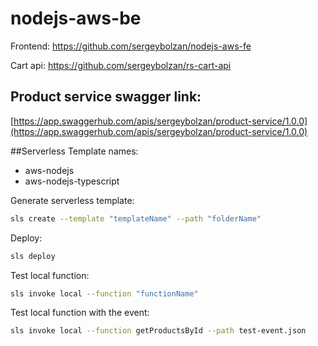 # nodejs-aws-be
Frontend: https://github.com/sergeybolzan/nodejs-aws-fe

Cart api: https://github.com/sergeybolzan/rs-cart-api

## Product service swagger link:
[https://app.swaggerhub.com/apis/sergeybolzan/product-service/1.0.0](https://app.swaggerhub.com/apis/sergeybolzan/product-service/1.0.0)

##Serverless
Template names:
- aws-nodejs
- aws-nodejs-typescript

Generate serverless template:
```bash
sls create --template "templateName" --path "folderName"
```

Deploy:
```bash
sls deploy
```

Test local function:
```bash
sls invoke local --function "functionName"
```

Test local function with the event:
```bash
sls invoke local --function getProductsById --path test-event.json
```